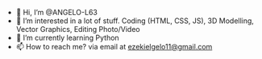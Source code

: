 - 👋 Hi, I’m @ANGELO-L63
- 👀 I’m interested in a lot of stuff. Coding (HTML, CSS, JS), 3D Modelling, Vector Graphics, Editing Photo/Video
- 🌱 I’m currently learning Python
- 📫 How to reach me? via email at ezekielgelo11@gmail.com

<!---
ANGELO-L63/ANGELO-L63 is a ✨ special ✨ repository because its `README.md` (this file) appears on your GitHub profile.
You can click the Preview link to take a look at your changes.
--->
